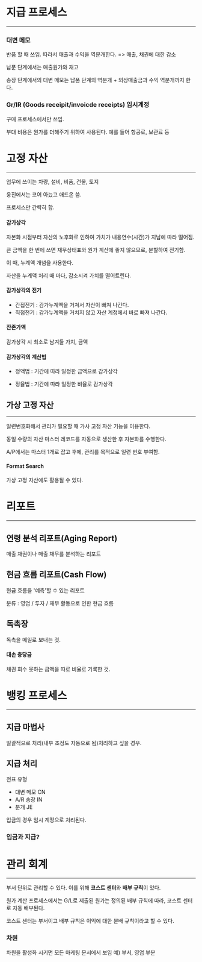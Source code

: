 # 지급 프로세스

***

### 대변 메모

반품 할 때 쓰임. 따라서 매출과 수익을 역분개한다.
=> 매출, 채권에 대한 감소

납푼 단계에서는 매출원가와 재고

송장 단계에서의 대변 메모는 납품 단계의 역분개 + 외상매출금과 수익 역분개까지 한다.

### Gr/IR (Goods receipit/invoicde receipts) 임시계정 

구매 프로세스에서만 쓰임.

부대 비용은 원가를 더해주기 위하여 사용된다. 예를 들어 항공료, 보관료 등



# 고정 자산

***

업무에 쓰이는 차량, 설비, 비품, 건물, 토지

웅진에서는 코어 아늤고 애드온 씀.

프로세스만 간략히 함.

#### 감가상각

자본화 시점부터 자산의 노후화로 인하여 가치가 내용연수(시간)가 지남에 따라 떨어짐.

큰 금액을 한 번에 쓰면 재무상태표와 원가 계산에 좋지 않으므로, 분할하여 전기함.

이 때, 누계액 개념을 사용한다.

자산을 누계액 처리 때 마다, 감소시켜 가치를 떨어트린다. 

#### 감가상각의 전기

- 간접전기 : 감가누계액을 거쳐서 자산이 빠져 나간다.
- 직접전기 : 감가누계액을 거치지 않고 자산 계정에서 바로 빠져 나간다.

#### 잔존가액 

감가상각 시 최소로 남겨둘 가치, 금액

#### 감가상각의 계산법

- 정액법 : 기간에 따라 일정한 금액으로 감가상각 

- 정율법 : 기간에 따라 일정한 비율로 감가상각

  

## 가상 고정 자산

***

일련번호화해서 관리가 필요할 때 가사 고정 자산 기능을 이용한다.

동일 수량의 자산 마스터 레코드를 자동으로 생산한 후 자본화를 수행한다.

A/P에서는 마스터 1개로 잡고 후에, 관리를 목적으로 일련 번호 부여함.

#### Format Search

가상 고정 자산에도 활용될 수 있다.



# 리포트

***

## 연령 분석 리포트(Aging Report)

매출 채권이나 매출 채무를 분석하는 리포트

## 현금 흐름 리포트(Cash Flow)

현금 흐름을 '예측'할 수 있는 리포트

분류 : 영업 / 투자 / 재무 활동으로 인한 현금 흐름

## 독촉장

독촉을 메일로 보내는 것.

#### 대손 충당금

채권 회수 못하는 금액을 따로 비율로 기록한 것.



# 뱅킹 프로세스

***

## 지급 마법사

일괄적으로 처리(내부 조정도 자동으로 됨)처리하고 싶을 경우.

## 지급 처리

전표 유형

- 대변 메모 CN
- A/R 송장 IN
- 분개 JE

입금의 경우 임시 계정으로 처리된다.

### 입금과 지급?



# 관리 회계

***

부서 단위로 관리할 수 있다. 이를 위해 **코스트 센터**와 **배부 규칙**이 있다.

원가 계산 프로세스에서는 G/L로 제출된 원가는 정의된 배부 규칙에 따라, 코스트 센터로 자동 배부된다.

코스트 센터는 부서이고 배부 규칙은 이익에 대한 분배 규칙이라고 할 수 있다.

### 차원

차원을 활성화 시키면 모든 마케팅 문서에서 보임
예) 부서, 영업 부분